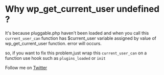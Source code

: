 # Why wp_get_current_user undefined ?

It's because pluggable.php haven't been loaded and when you call this `current_user_can` function has $current_user variable assigned by value of wp_get_current_user function. error will occurs.

so, if you want to fix this problem,just wrap this `current_user_can` on a function use hook such as `plugins_loaded` or `init`

Follow me on [Twitter](https://twitter.com/noorofsun)





